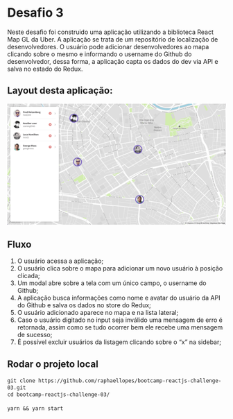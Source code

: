 # Desafio 3

Neste desafio foi construido uma aplicação utilizando a biblioteca
React Map GL da Uber. A aplicação se trata de um repositório de localização
de desenvolvedores. O usuário pode adicionar desenvolvedores ao mapa clicando
sobre o mesmo e informando o username do Github do desenvolvedor, dessa forma,
a aplicação capta os dados do dev via API e salva no estado do Redux.

## Layout desta aplicação:

![Listagem](/assets/listagem.png)


## Fluxo

1. O usuário acessa a aplicação;
2. O usuário clica sobre o mapa para adicionar um novo usuário à posição clicada;
3. Um modal abre sobre a tela com um único campo, o username do Github;
4. A aplicação busca informações como nome e avatar do usuário da API do Github
   e salva os dados no store do Redux;
5. O usuário adicionado aparece no mapa e na lista lateral;
6. Caso o usuário digitado no input seja inválido uma mensagem de erro é
   retornada, assim como se tudo ocorrer bem ele recebe uma mensagem de sucesso;
7. É possível excluir usuários da listagem clicando sobre o “x” na sidebar;


## Rodar o projeto local

```
git clone https://github.com/raphaellopes/bootcamp-reactjs-challenge-03.git
cd bootcamp-reactjs-challenge-03/

yarn && yarn start
```
